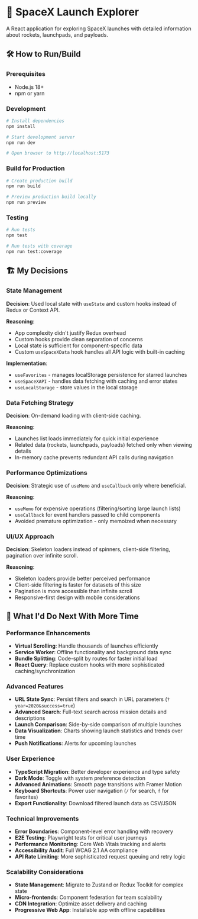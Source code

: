 # 🚀 SpaceX Launch Explorer

A React application for exploring SpaceX launches with detailed information about rockets, launchpads, and payloads.

## 🛠️ How to Run/Build

### Prerequisites
- Node.js 18+
- npm or yarn

### Development
```bash
# Install dependencies
npm install

# Start development server
npm run dev

# Open browser to http://localhost:5173
```

### Build for Production
```bash
# Create production build
npm run build

# Preview production build locally
npm run preview
```

### Testing
```bash
# Run tests
npm test

# Run tests with coverage
npm run test:coverage
```

## 🏗️ My Decisions

### State Management
**Decision**: Used local state with `useState` and custom hooks instead of Redux or Context API.

**Reasoning**: 
- App complexity didn't justify Redux overhead
- Custom hooks provide clean separation of concerns
- Local state is sufficient for component-specific data
- Custom `useSpaceXData` hook handles all API logic with built-in caching

**Implementation**:
- `useFavorites` - manages localStorage persistence for starred launches
- `useSpaceXAPI` - handles data fetching with caching and error states
- `useLocalStorage` - store values in the local storage

### Data Fetching Strategy
**Decision**: On-demand loading with client-side caching.

**Reasoning**:
- Launches list loads immediately for quick initial experience
- Related data (rockets, launchpads, payloads) fetched only when viewing details
- In-memory cache prevents redundant API calls during navigation

### Performance Optimizations
**Decision**: Strategic use of `useMemo` and `useCallback` only where beneficial.

**Reasoning**:
- `useMemo` for expensive operations (filtering/sorting large launch lists)
- `useCallback` for event handlers passed to child components
- Avoided premature optimization - only memoized when necessary

### UI/UX Approach
**Decision**: Skeleton loaders instead of spinners, client-side filtering, pagination over infinite scroll.

**Reasoning**:
- Skeleton loaders provide better perceived performance
- Client-side filtering is faster for datasets of this size
- Pagination is more accessible than infinite scroll
- Responsive-first design with mobile considerations

## 🔮 What I'd Do Next With More Time

### Performance Enhancements
- **Virtual Scrolling**: Handle thousands of launches efficiently
- **Service Worker**: Offline functionality and background data sync
- **Bundle Splitting**: Code-split by routes for faster initial load
- **React Query**: Replace custom hooks with more sophisticated caching/synchronization

### Advanced Features
- **URL State Sync**: Persist filters and search in URL parameters (`?year=2020&success=true`)
- **Advanced Search**: Full-text search across mission details and descriptions
- **Launch Comparison**: Side-by-side comparison of multiple launches
- **Data Visualization**: Charts showing launch statistics and trends over time
- **Push Notifications**: Alerts for upcoming launches

### User Experience
- **TypeScript Migration**: Better developer experience and type safety
- **Dark Mode**: Toggle with system preference detection
- **Advanced Animations**: Smooth page transitions with Framer Motion
- **Keyboard Shortcuts**: Power user navigation (`/` for search, `f` for favorites)
- **Export Functionality**: Download filtered launch data as CSV/JSON

### Technical Improvements
- **Error Boundaries**: Component-level error handling with recovery
- **E2E Testing**: Playwright tests for critical user journeys
- **Performance Monitoring**: Core Web Vitals tracking and alerts
- **Accessibility Audit**: Full WCAG 2.1 AA compliance
- **API Rate Limiting**: More sophisticated request queuing and retry logic

### Scalability Considerations
- **State Management**: Migrate to Zustand or Redux Toolkit for complex state
- **Micro-frontends**: Component federation for team scalability
- **CDN Integration**: Optimize asset delivery and caching
- **Progressive Web App**: Installable app with offline capabilities